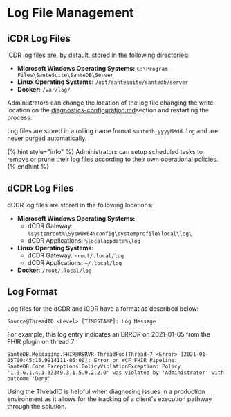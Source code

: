 # Log File Management

## iCDR Log Files

iCDR log files are, by default, stored in the following directories:

* **Microsoft Windows Operating Systems:** `C:\Program Files\SanteSuite\SanteDB\Server`&#x20;
* **Linux Operating Systems:** `/opt/santesuite/santedb/server`
* **Docker:** `/var/log/`

Administrators can change the location of the log file changing the write location on the [diagnostics-configuration.md](host-configuration-file/diagnostics-configuration.md "mention")section and restarting the process.&#x20;

Log files are stored in a rolling name format `santedb_yyyyMMdd.log` and are never purged automatically.

{% hint style="info" %}
Administrators can setup scheduled tasks to remove or prune their log files according to their own operational policies.
{% endhint %}

## dCDR Log Files

dCDR log files are stored in the following locations:

* **Microsoft Windows Operating Systems:**&#x20;
  * dCDR Gateway: `%systemroot%\SysWOW64\config\systemprofile\local\log\`
  * dCDR Applications: `%localappdata%\log`
* **Linux Operating Systems:**
  * dCDR Gateway: `~root/.local/log`
  * dCDR Applications: `~/.local/log`
* **Docker**: `/root/.local/log`&#x20;

## Log Format

Log files for the dCDR and iCDR have a format as described below:

```
Source@ThreadID <Level> [TIMESTAMP]: Log Message
```

For example, this log entry indicates an ERROR on 2021-01-05 from the FHIR plugin on thread 7:

```
SanteDB.Messaging.FHIR@RSRVR-ThreadPoolThread-7 <Error> [2021-01-05T00:45:15.9914111-05:00]: Error on WCF FHIR Pipeline: SanteDB.Core.Exceptions.PolicyViolationException: Policy '1.3.6.1.4.1.33349.3.1.5.9.2.2.0' was violated by 'Administrator' with outcome 'Deny'
```

Using the ThreadID is helpful when diagnosing issues in a production environment as it allows for the tracking of a client's execution pathway through the solution.
